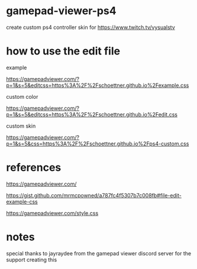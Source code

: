 # gamepad-viewer-ps4

create custom ps4 controller skin for https://www.twitch.tv/vysualstv

# how to use the edit file
example

https://gamepadviewer.com/?p=1&s=5&editcss=https%3A%2F%2Fschoettner.github.io%2Fexample.css

custom color

https://gamepadviewer.com/?p=1&s=5&editcss=https%3A%2F%2Fschoettner.github.io%2Fedit.css

custom skin

https://gamepadviewer.com/?p=1&s=5&css=https%3A%2F%2Fschoettner.github.io%2Fps4-custom.css

# references
https://gamepadviewer.com/

https://gist.github.com/mrmcpowned/a787fc4f5307b7c008fb#file-edit-example-css

https://gamepadviewer.com/style.css

# notes
special thanks to jayraydee from the gamepad viewer discord server for the support creating this
